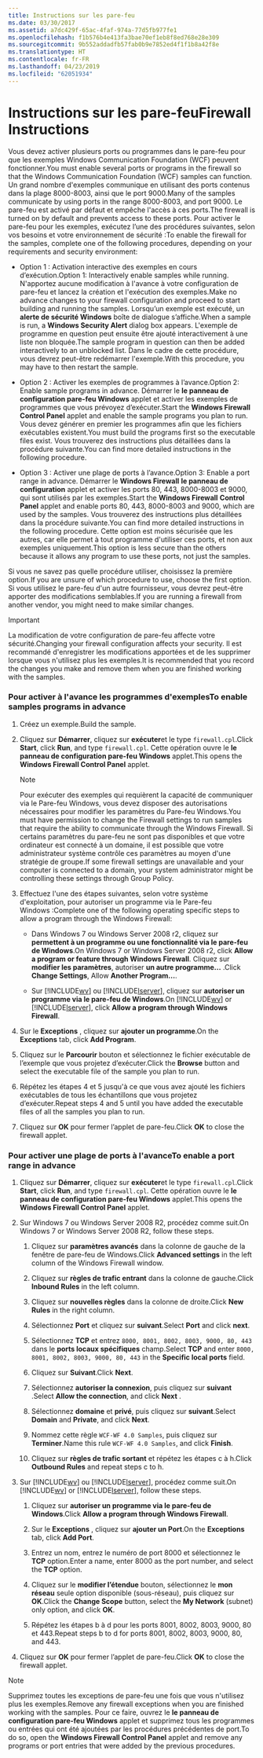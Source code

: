 ```yaml
---
title: Instructions sur les pare-feu
ms.date: 03/30/2017
ms.assetid: a7dc429f-65ac-4faf-974a-77d5fb977fe1
ms.openlocfilehash: f1b576b4e413fa3bae70ef1eb8f8ed768e28e309
ms.sourcegitcommit: 9b552addadfb57fab0b9e7852ed4f1f1b8a42f8e
ms.translationtype: HT
ms.contentlocale: fr-FR
ms.lasthandoff: 04/23/2019
ms.locfileid: "62051934"
---
```

# <a name="firewall-instructions"></a><span data-ttu-id="ed7e7-102">Instructions sur les pare-feu</span><span class="sxs-lookup"><span data-stu-id="ed7e7-102">Firewall Instructions</span></span>
<span data-ttu-id="ed7e7-103">Vous devez activer plusieurs ports ou programmes dans le pare-feu pour que les exemples Windows Communication Foundation (WCF) peuvent fonctionner.</span><span class="sxs-lookup"><span data-stu-id="ed7e7-103">You must enable several ports or programs in the firewall so that the Windows Communication Foundation (WCF) samples can function.</span></span> <span data-ttu-id="ed7e7-104">Un grand nombre d'exemples communique en utilisant des ports contenus dans la plage 8000-8003, ainsi que le port 9000.</span><span class="sxs-lookup"><span data-stu-id="ed7e7-104">Many of the samples communicate by using ports in the range 8000-8003, and port 9000.</span></span> <span data-ttu-id="ed7e7-105">Le pare-feu est activé par défaut et empêche l'accès à ces ports.</span><span class="sxs-lookup"><span data-stu-id="ed7e7-105">The firewall is turned on by default and prevents access to these ports.</span></span> <span data-ttu-id="ed7e7-106">Pour activer le pare-feu pour les exemples, exécutez l’une des procédures suivantes, selon vos besoins et votre environnement de sécurité :</span><span class="sxs-lookup"><span data-stu-id="ed7e7-106">To enable the firewall for the samples, complete one of the following procedures, depending on your requirements and security environment:</span></span>  
  
- <span data-ttu-id="ed7e7-107">Option 1 : Activation interactive des exemples en cours d’exécution.</span><span class="sxs-lookup"><span data-stu-id="ed7e7-107">Option 1: Interactively enable samples while running.</span></span> <span data-ttu-id="ed7e7-108">N'apportez aucune modification à l'avance à votre configuration de pare-feu et lancez la création et l'exécution des exemples.</span><span class="sxs-lookup"><span data-stu-id="ed7e7-108">Make no advance changes to your firewall configuration and proceed to start building and running the samples.</span></span> <span data-ttu-id="ed7e7-109">Lorsqu’un exemple est exécuté, un **alerte de sécurité Windows** boîte de dialogue s’affiche.</span><span class="sxs-lookup"><span data-stu-id="ed7e7-109">When a sample is run, a **Windows Security Alert** dialog box appears.</span></span> <span data-ttu-id="ed7e7-110">L'exemple de programme en question peut ensuite être ajouté interactivement à une liste non bloquée.</span><span class="sxs-lookup"><span data-stu-id="ed7e7-110">The sample program in question can then be added interactively to an unblocked list.</span></span> <span data-ttu-id="ed7e7-111">Dans le cadre de cette procédure, vous devrez peut-être redémarrer l'exemple.</span><span class="sxs-lookup"><span data-stu-id="ed7e7-111">With this procedure, you may have to then restart the sample.</span></span>  
  
- <span data-ttu-id="ed7e7-112">Option 2 : Activer les exemples de programmes à l’avance.</span><span class="sxs-lookup"><span data-stu-id="ed7e7-112">Option 2: Enable sample programs in advance.</span></span> <span data-ttu-id="ed7e7-113">Démarrer le **le panneau de configuration pare-feu Windows** applet et activer les exemples de programmes que vous prévoyez d’exécuter.</span><span class="sxs-lookup"><span data-stu-id="ed7e7-113">Start the **Windows Firewall Control Panel** applet and enable the sample programs you plan to run.</span></span> <span data-ttu-id="ed7e7-114">Vous devez générer en premier les programmes afin que les fichiers exécutables existent.</span><span class="sxs-lookup"><span data-stu-id="ed7e7-114">You must build the programs first so the executable files exist.</span></span> <span data-ttu-id="ed7e7-115">Vous trouverez des instructions plus détaillées dans la procédure suivante.</span><span class="sxs-lookup"><span data-stu-id="ed7e7-115">You can find more detailed instructions in the following procedure.</span></span>  
  
- <span data-ttu-id="ed7e7-116">Option 3 : Activer une plage de ports à l’avance.</span><span class="sxs-lookup"><span data-stu-id="ed7e7-116">Option 3: Enable a port range in advance.</span></span> <span data-ttu-id="ed7e7-117">Démarrer le **Windows Firewall** **le panneau de configuration** applet et activer les ports 80, 443, 8000-8003 et 9000, qui sont utilisés par les exemples.</span><span class="sxs-lookup"><span data-stu-id="ed7e7-117">Start the **Windows Firewall** **Control Panel** applet and enable ports 80, 443, 8000-8003 and 9000, which are used by the samples.</span></span> <span data-ttu-id="ed7e7-118">Vous trouverez des instructions plus détaillées dans la procédure suivante.</span><span class="sxs-lookup"><span data-stu-id="ed7e7-118">You can find more detailed instructions in the following procedure.</span></span> <span data-ttu-id="ed7e7-119">Cette option est moins sécurisée que les autres, car elle permet à tout programme d'utiliser ces ports, et non aux exemples uniquement.</span><span class="sxs-lookup"><span data-stu-id="ed7e7-119">This option is less secure than the others because it allows any program to use these ports, not just the samples.</span></span>  
  
 <span data-ttu-id="ed7e7-120">Si vous ne savez pas quelle procédure utiliser, choisissez la première option.</span><span class="sxs-lookup"><span data-stu-id="ed7e7-120">If you are unsure of which procedure to use, choose the first option.</span></span> <span data-ttu-id="ed7e7-121">Si vous utilisez le pare-feu d'un autre fournisseur, vous devrez peut-être apporter des modifications semblables.</span><span class="sxs-lookup"><span data-stu-id="ed7e7-121">If you are running a firewall from another vendor, you might need to make similar changes.</span></span>  
  
> [!IMPORTANT]
>  <span data-ttu-id="ed7e7-122">La modification de votre configuration de pare-feu affecte votre sécurité.</span><span class="sxs-lookup"><span data-stu-id="ed7e7-122">Changing your firewall configuration affects your security.</span></span> <span data-ttu-id="ed7e7-123">Il est recommandé d'enregistrer les modifications apportées et de les supprimer lorsque vous n'utilisez plus les exemples.</span><span class="sxs-lookup"><span data-stu-id="ed7e7-123">It is recommended that you record the changes you make and remove them when you are finished working with the samples.</span></span>  
  
### <a name="to-enable-samples-programs-in-advance"></a><span data-ttu-id="ed7e7-124">Pour activer à l'avance les programmes d'exemples</span><span class="sxs-lookup"><span data-stu-id="ed7e7-124">To enable samples programs in advance</span></span>  
  
1. <span data-ttu-id="ed7e7-125">Créez un exemple.</span><span class="sxs-lookup"><span data-stu-id="ed7e7-125">Build the sample.</span></span>  
  
2. <span data-ttu-id="ed7e7-126">Cliquez sur **Démarrer**, cliquez sur **exécuter**et le type `firewall.cpl`.</span><span class="sxs-lookup"><span data-stu-id="ed7e7-126">Click **Start**, click **Run**, and type `firewall.cpl`.</span></span> <span data-ttu-id="ed7e7-127">Cette opération ouvre le **le panneau de configuration pare-feu Windows** applet.</span><span class="sxs-lookup"><span data-stu-id="ed7e7-127">This opens the **Windows Firewall Control Panel** applet.</span></span>  
  
    > [!NOTE]
    >  <span data-ttu-id="ed7e7-128">Pour exécuter des exemples qui requièrent la capacité de communiquer via le Pare-feu Windows, vous devez disposer des autorisations nécessaires pour modifier les paramètres du Pare-feu Windows.</span><span class="sxs-lookup"><span data-stu-id="ed7e7-128">You must have permission to change the Firewall settings to run samples that require the ability to communicate through the Windows Firewall.</span></span> <span data-ttu-id="ed7e7-129">Si certains paramètres du pare-feu ne sont pas disponibles et que votre ordinateur est connecté à un domaine, il est possible que votre administrateur système contrôle ces paramètres au moyen d'une stratégie de groupe.</span><span class="sxs-lookup"><span data-stu-id="ed7e7-129">If some firewall settings are unavailable and your computer is connected to a domain, your system administrator might be controlling these settings through Group Policy.</span></span>  
  
3. <span data-ttu-id="ed7e7-130">Effectuez l'une des étapes suivantes, selon votre système d'exploitation, pour autoriser un programme via le Pare-feu Windows :</span><span class="sxs-lookup"><span data-stu-id="ed7e7-130">Complete one of the following operating specific steps to allow a program through the Windows Firewall:</span></span>  
  
    - <span data-ttu-id="ed7e7-131">Dans Windows 7 ou Windows Server 2008 r2, cliquez sur **permettent à un programme ou une fonctionnalité via le pare-feu de Windows**.</span><span class="sxs-lookup"><span data-stu-id="ed7e7-131">On Windows 7 or Windows Server 2008 r2, click **Allow a program or feature through Windows Firewall**.</span></span> <span data-ttu-id="ed7e7-132">Cliquez sur **modifier les paramètres**, autoriser **un autre programme...** .</span><span class="sxs-lookup"><span data-stu-id="ed7e7-132">Click **Change Settings**, Allow **Another Program…**.</span></span>  
  
    - <span data-ttu-id="ed7e7-133">Sur [!INCLUDE[wv](../../../../includes/wv-md.md)] ou [!INCLUDE[lserver](../../../../includes/lserver-md.md)], cliquez sur **autoriser un programme via le pare-feu de Windows**.</span><span class="sxs-lookup"><span data-stu-id="ed7e7-133">On [!INCLUDE[wv](../../../../includes/wv-md.md)] or [!INCLUDE[lserver](../../../../includes/lserver-md.md)], click **Allow a program through Windows Firewall**.</span></span>  
  
4. <span data-ttu-id="ed7e7-134">Sur le **Exceptions** , cliquez sur **ajouter un programme**.</span><span class="sxs-lookup"><span data-stu-id="ed7e7-134">On the **Exceptions** tab, click **Add Program**.</span></span>  
  
5. <span data-ttu-id="ed7e7-135">Cliquez sur le **Parcourir** bouton et sélectionnez le fichier exécutable de l’exemple que vous projetez d’exécuter.</span><span class="sxs-lookup"><span data-stu-id="ed7e7-135">Click the **Browse** button and select the executable file of the sample you plan to run.</span></span>  
  
6. <span data-ttu-id="ed7e7-136">Répétez les étapes 4 et 5 jusqu'à ce que vous avez ajouté les fichiers exécutables de tous les échantillons que vous projetez d’exécuter.</span><span class="sxs-lookup"><span data-stu-id="ed7e7-136">Repeat steps 4 and 5 until you have added the executable files of all the samples you plan to run.</span></span>  
  
7. <span data-ttu-id="ed7e7-137">Cliquez sur **OK** pour fermer l’applet de pare-feu.</span><span class="sxs-lookup"><span data-stu-id="ed7e7-137">Click **OK** to close the firewall applet.</span></span>  
  
### <a name="to-enable-a-port-range-in-advance"></a><span data-ttu-id="ed7e7-138">Pour activer une plage de ports à l'avance</span><span class="sxs-lookup"><span data-stu-id="ed7e7-138">To enable a port range in advance</span></span>  
  
1. <span data-ttu-id="ed7e7-139">Cliquez sur **Démarrer**, cliquez sur **exécuter**et le type `firewall.cpl`.</span><span class="sxs-lookup"><span data-stu-id="ed7e7-139">Click **Start**, click **Run**, and type `firewall.cpl`.</span></span> <span data-ttu-id="ed7e7-140">Cette opération ouvre le **le panneau de configuration pare-feu Windows** applet.</span><span class="sxs-lookup"><span data-stu-id="ed7e7-140">This opens the **Windows Firewall Control Panel** applet.</span></span>  
  
2. <span data-ttu-id="ed7e7-141">Sur Windows 7 ou Windows Server 2008 R2, procédez comme suit.</span><span class="sxs-lookup"><span data-stu-id="ed7e7-141">On Windows 7 or Windows Server 2008 R2, follow these steps.</span></span>  
  
    1. <span data-ttu-id="ed7e7-142">Cliquez sur **paramètres avancés** dans la colonne de gauche de la fenêtre de pare-feu de Windows.</span><span class="sxs-lookup"><span data-stu-id="ed7e7-142">Click **Advanced settings** in the left column of the Windows Firewall window.</span></span>  
  
    2. <span data-ttu-id="ed7e7-143">Cliquez sur **règles de trafic entrant** dans la colonne de gauche.</span><span class="sxs-lookup"><span data-stu-id="ed7e7-143">Click **Inbound Rules** in the left column.</span></span>  
  
    3. <span data-ttu-id="ed7e7-144">Cliquez sur **nouvelles règles** dans la colonne de droite.</span><span class="sxs-lookup"><span data-stu-id="ed7e7-144">Click **New Rules** in the right column.</span></span>  
  
    4. <span data-ttu-id="ed7e7-145">Sélectionnez **Port** et cliquez sur **suivant**.</span><span class="sxs-lookup"><span data-stu-id="ed7e7-145">Select **Port** and click **next**.</span></span>  
  
    5. <span data-ttu-id="ed7e7-146">Sélectionnez **TCP** et entrez `8000, 8001, 8002, 8003, 9000, 80, 443` dans le **ports locaux spécifiques** champ.</span><span class="sxs-lookup"><span data-stu-id="ed7e7-146">Select **TCP** and enter `8000, 8001, 8002, 8003, 9000, 80, 443` in the **Specific local ports** field.</span></span>  
  
    6. <span data-ttu-id="ed7e7-147">Cliquez sur **Suivant**.</span><span class="sxs-lookup"><span data-stu-id="ed7e7-147">Click **Next**.</span></span>  
  
    7. <span data-ttu-id="ed7e7-148">Sélectionnez **autoriser la connexion**, puis cliquez sur **suivant** .</span><span class="sxs-lookup"><span data-stu-id="ed7e7-148">Select **Allow the connection**, and click **Next** .</span></span>  
  
    8. <span data-ttu-id="ed7e7-149">Sélectionnez **domaine** et **privé**, puis cliquez sur **suivant**.</span><span class="sxs-lookup"><span data-stu-id="ed7e7-149">Select **Domain** and **Private**, and click **Next**.</span></span>  
  
    9. <span data-ttu-id="ed7e7-150">Nommez cette règle `WCF-WF 4.0 Samples`, puis cliquez sur **Terminer**.</span><span class="sxs-lookup"><span data-stu-id="ed7e7-150">Name this rule `WCF-WF 4.0 Samples`, and click **Finish**.</span></span>  
  
    10. <span data-ttu-id="ed7e7-151">Cliquez sur **règles de trafic sortant** et répétez les étapes c à h.</span><span class="sxs-lookup"><span data-stu-id="ed7e7-151">Click **Outbound Rules** and repeat steps c to h.</span></span>  
  
3. <span data-ttu-id="ed7e7-152">Sur [!INCLUDE[wv](../../../../includes/wv-md.md)] ou [!INCLUDE[lserver](../../../../includes/lserver-md.md)], procédez comme suit.</span><span class="sxs-lookup"><span data-stu-id="ed7e7-152">On [!INCLUDE[wv](../../../../includes/wv-md.md)] or [!INCLUDE[lserver](../../../../includes/lserver-md.md)], follow these steps.</span></span>  
  
    1. <span data-ttu-id="ed7e7-153">Cliquez sur **autoriser un programme via le pare-feu de Windows**.</span><span class="sxs-lookup"><span data-stu-id="ed7e7-153">Click **Allow a program through Windows Firewall**.</span></span>  
  
    2. <span data-ttu-id="ed7e7-154">Sur le **Exceptions** , cliquez sur **ajouter un Port**.</span><span class="sxs-lookup"><span data-stu-id="ed7e7-154">On the **Exceptions** tab, click **Add Port**.</span></span>  
  
    3. <span data-ttu-id="ed7e7-155">Entrez un nom, entrez le numéro de port 8000 et sélectionnez le **TCP** option.</span><span class="sxs-lookup"><span data-stu-id="ed7e7-155">Enter a name, enter 8000 as the port number, and select the **TCP** option.</span></span>  
  
    4. <span data-ttu-id="ed7e7-156">Cliquez sur le **modifier l’étendue** bouton, sélectionnez le **mon réseau** seule option disponible (sous-réseau), puis cliquez sur **OK**.</span><span class="sxs-lookup"><span data-stu-id="ed7e7-156">Click the **Change Scope** button, select the **My Network** (subnet) only option, and click **OK**.</span></span>  
  
    5. <span data-ttu-id="ed7e7-157">Répétez les étapes b à d pour les ports 8001, 8002, 8003, 9000, 80 et 443.</span><span class="sxs-lookup"><span data-stu-id="ed7e7-157">Repeat steps b to d for ports 8001, 8002, 8003, 9000, 80, and 443.</span></span>  
  
4. <span data-ttu-id="ed7e7-158">Cliquez sur **OK** pour fermer l’applet de pare-feu.</span><span class="sxs-lookup"><span data-stu-id="ed7e7-158">Click **OK** to close the firewall applet.</span></span>  
  
> [!NOTE]
>  <span data-ttu-id="ed7e7-159">Supprimez toutes les exceptions de pare-feu une fois que vous n'utilisez plus les exemples.</span><span class="sxs-lookup"><span data-stu-id="ed7e7-159">Remove any firewall exceptions when you are finished working with the samples.</span></span> <span data-ttu-id="ed7e7-160">Pour ce faire, ouvrez le **le panneau de configuration pare-feu Windows** applet et supprimez tous les programmes ou entrées qui ont été ajoutées par les procédures précédentes de port.</span><span class="sxs-lookup"><span data-stu-id="ed7e7-160">To do so, open the **Windows Firewall Control Panel** applet and remove any programs or port entries that were added by the previous procedures.</span></span>
